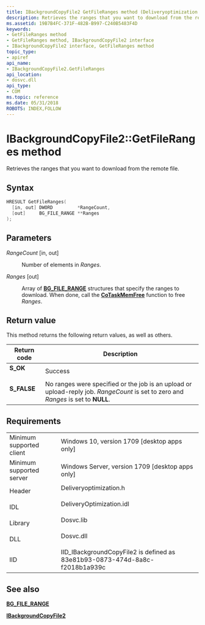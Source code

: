 ```yaml
---
title: IBackgroundCopyFile2 GetFileRanges method (Deliveryoptimization.h)
description: Retrieves the ranges that you want to download from the remote file.
ms.assetid: 19B7B4FC-371F-482B-B997-C240B5483F4D
keywords:
- GetFileRanges method
- GetFileRanges method, IBackgroundCopyFile2 interface
- IBackgroundCopyFile2 interface, GetFileRanges method
topic_type:
- apiref
api_name:
- IBackgroundCopyFile2.GetFileRanges
api_location:
- dosvc.dll
api_type:
- COM
ms.topic: reference
ms.date: 05/31/2018
ROBOTS: INDEX,FOLLOW
---
```


# IBackgroundCopyFile2::GetFileRanges method

Retrieves the ranges that you want to download from the remote file.

## Syntax


```C++
HRESULT GetFileRanges(
  [in, out] DWORD         *RangeCount,
  [out]     BG_FILE_RANGE **Ranges
);
```



## Parameters

<dl> <dt>

*RangeCount* \[in, out\]
</dt> <dd>

Number of elements in *Ranges*.

</dd> <dt>

*Ranges* \[out\]
</dt> <dd>

Array of [**BG_FILE_RANGE**](bg-file-range.md) structures that specify the ranges to download. When done, call the [**CoTaskMemFree**](/windows/win32/api/combaseapi/nf-combaseapi-cotaskmemfree) function to free *Ranges*.

</dd> </dl>

## Return value

This method returns the following return values, as well as others.



| Return code                                                                              | Description                                                                                                                                   |
|------------------------------------------------------------------------------------------|-----------------------------------------------------------------------------------------------------------------------------------------------|
| <dl> <dt>****S_OK****</dt> </dl> | Success<br/>                                                                                                                            |
| <dl> <dt>**S_FALSE**</dt> </dl>  | No ranges were specified or the job is an upload or upload-reply job. *RangeCount* is set to zero and *Ranges* is set to **NULL**.<br/> |



 

## Requirements



|                                     |                                                                                                     |
|-------------------------------------|-----------------------------------------------------------------------------------------------------|
| Minimum supported client<br/> | Windows 10, version 1709 \[desktop apps only\]<br/>                                           |
| Minimum supported server<br/> | Windows Server, version 1709 \[desktop apps only\]<br/>                                       |
| Header<br/>                   | <dl> <dt>Deliveryoptimization.h</dt> </dl>   |
| IDL<br/>                      | <dl> <dt>DeliveryOptimization.idl</dt> </dl> |
| Library<br/>                  | <dl> <dt>Dosvc.lib</dt> </dl>                |
| DLL<br/>                      | <dl> <dt>Dosvc.dll</dt> </dl>                |
| IID<br/>                      | IID_IBackgroundCopyFile2 is defined as 83e81b93-0873-474d-8a8c-f2018b1a939c<br/>             |



## See also

<dl> <dt>

[**BG_FILE_RANGE**](bg-file-range.md)
</dt> <dt>

[**IBackgroundCopyFile2**](ibackgroundcopyfile2.md)
</dt> </dl>

 

